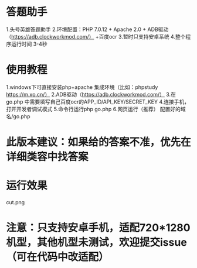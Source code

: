 # 答题助手
1.头号英雄答题助手
2.环境配置：PHP 7.0.12 + Apache 2.0 + ADB驱动（https://adb.clockworkmod.com/） +百度ocr
3.暂时只支持安卓系统
4.整个程序运行时间 3-4秒
# 使用教程
1.windows下可直接安装php+apache 集成环境（比如：phpstudy   https://m.xp.cn/）
2.ADB驱动（https://adb.clockworkmod.com/）
3.在go.php 中需要填写自己百度ocr的APP_ID/API_KEY/SECRET_KEY
4.连接手机，打开开发者调试模式
5.命令行运行php go.php 
6.网页运行（推荐） 配置好的域名/go.php
# 此版本建议：如果给的答案不准，优先在详细类容中找答案
# 运行效果
cut.png
# 注意：只支持安卓手机，适配720*1280机型，其他机型未测试，欢迎提交issue （可在代码中改适配）
